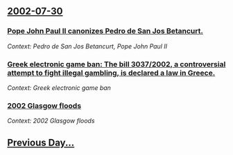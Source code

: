 ## [2002-07-30](/news/2002/07/30/index.md)

### [ Pope John Paul II canonizes Pedro de San Jos Betancurt.](/news/2002/07/30/pope-john-paul-ii-canonizes-pedro-de-san-jose-betancurt.md)
_Context: Pedro de San Jos Betancurt, Pope John Paul II_

### [ Greek electronic game ban: The bill 3037/2002, a controversial attempt to fight illegal gambling, is declared a law in Greece.](/news/2002/07/30/greek-electronic-game-ban-the-bill-3037-2002-a-controversial-attempt-to-fight-illegal-gambling-is-declared-a-law-in-greece.md)
_Context: Greek electronic game ban_

### [ 2002 Glasgow floods](/news/2002/07/30/2002-glasgow-floods.md)
_Context: 2002 Glasgow floods_

## [Previous Day...](/news/2002/07/29/index.md)


